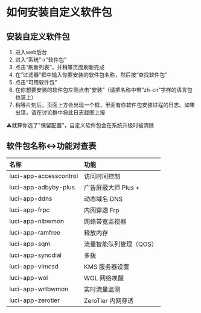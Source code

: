 # 如何安装自定义软件包

## 安装自定义软件包

1. 进入web后台
2. 进入“系统”-&gt;“软件包”
3. 点击“刷新列表”，并稍等页面刷新完成
4. 在“过滤器”框中输入你要安装的软件包名称，然后按“查找软件包”
5. 点击“可用软件包”
6. 在你想要安装的软件包左侧点击“安装”（请把名称中带“zh-cn”字样的语言包也装上）
7. 稍等片刻后，页面上方会出现一个框，里面有你软件包安装过程的日志。如果出错，请在讨论群中将此日志截图上报

⚠️就算你选了"保留配置"，自定义软件包会在系统升级时被清除

## 软件包名称&lt;-&gt;功能对查表

| 名称 | 功能 |
| :--- | :--- |
| luci-app-accesscontrol | 访问时间控制 |
| luci-app-adbyby-plus | 广告屏蔽大师 Plus + |
| luci-app-ddns | 动态域名 DNS |
| luci-app-frpc | 内网穿透 Frp |
| luci-app-nlbwmon | 网络带宽监视器 |
| luci-app-ramfree | 释放内存 |
| luci-app-sqm | 流量智能队列管理（QOS） |
| luci-app-syncdial | 多拨 |
| luci-app-vlmcsd | KMS 服务器设置 |
| luci-app-wol | WOL 网络唤醒 |
| luci-app-wrtbwmon | 实时流量监测 |
| luci-app-zerotier | ZeroTier 内网穿透 |


